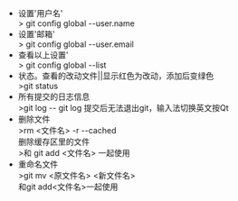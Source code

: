 - 设置'用户名' <br/>> git config global --user.name 
- 设置'邮箱' <br/>> git config global --user.email
- 查看以上设置' <br/>> git config global --list  
- 状态。查看的改动文件||显示红色为改动，添加后变绿色<br/>>git status
- 所有提交的日志信息<br/>>git log 
-- git log 提交后无法退出git，输入法切换英文按Qt<br/>
- 删除文件<br/>>rm <文件名> -r --cached <br/> 删除缓存区里的文件<br/>>和 git add <文件名> 一起使用
- 重命名文件<br/>>git mv <原文件名> <新文件名> <br/> 和git add<文件名>一起使用